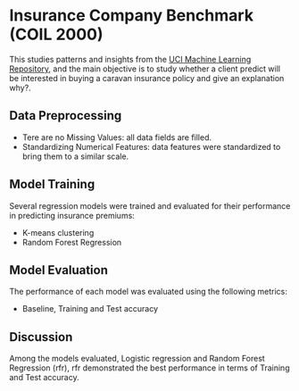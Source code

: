 # Insurance Company Benchmark (COIL 2000)

This studies patterns and insights from the [UCI Machine Learning Repository](https://archive.ics.uci.edu/dataset/125/insurance+company+benchmark+coil+2000), and the main objective is to study whether a client predict will be interested in buying a caravan insurance policy and give an explanation why?.

## Data Preprocessing
- Tere are no Missing Values: all data fields are filled.
- Standardizing Numerical Features: data features were standardized to bring them to a similar scale.
    
## Model Training
Several regression models were trained and evaluated for their performance in predicting insurance premiums:
- K-means clustering
- Random Forest Regression

## Model Evaluation
The performance of each model was evaluated using the following metrics:
 - Baseline, Training and Test accuracy
   
## Discussion
Among the models evaluated, Logistic regression and Random Forest Regression (rfr), rfr demonstrated the best performance in terms of Training and Test accuracy. 
